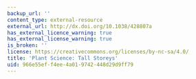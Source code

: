 ```yaml
---
backup_url: ''
content_type: external-resource
external_url: http://dx.doi.org/10.1038/428807a
has_external_licence_warning: true
has_external_license_warning: true
is_broken: ''
license: https://creativecommons.org/licenses/by-nc-sa/4.0/
title: 'Plant Science: Tall Storeys'
uid: 966e55ef-f4ee-4a01-9742-448d29d9ff79
---
```

